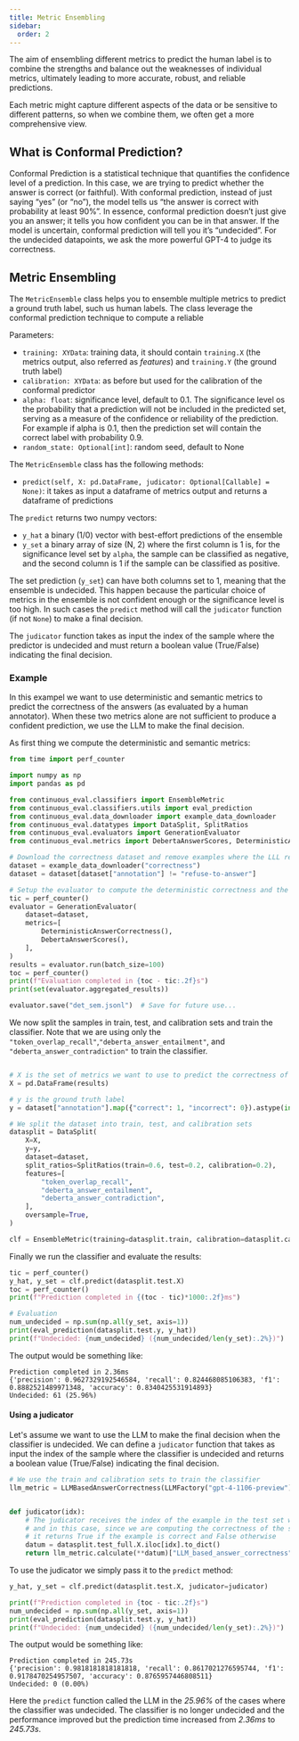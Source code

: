 ```yaml
---
title: Metric Ensembling
sidebar:
  order: 2
---
```



The aim of ensembling different metrics to predict the human label is to combine the strengths and balance out the weaknesses of individual metrics, ultimately leading to more accurate, robust, and reliable predictions. 

Each metric might capture different aspects of the data or be sensitive to different patterns, so when we combine them, we often get a more comprehensive view.

## What is Conformal Prediction?

Conformal Prediction is a statistical technique that quantifies the confidence level of a prediction.
In this case, we are trying to predict whether the answer is correct (or faithful).
With conformal prediction, instead of just saying “yes” (or “no”), the model tells us “the answer is correct with probability at least 90%”.
In essence, conformal prediction doesn’t just give you an answer; it tells you how confident you can be in that answer.
If the model is uncertain, conformal prediction will tell you it’s “undecided”. 
For the undecided datapoints, we ask the more powerful GPT-4 to judge its correctness.

## Metric Ensembling

The `MetricEnsemble` class helps you to ensemble multiple metrics to predict a ground truth label, such us human labels.
The class leverage the conformal prediction technique to compute a reliable 

Parameters:

- `training: XYData`: training data, it should contain `training.X` (the metrics output, also referred as _features_) and `training.Y` (the ground truth label)
- `calibration: XYData`: as before but used for the calibration of the conformal predictor
- `alpha: float`: significance level, default to 0.1. The significance level os the probability that a prediction will not be included in the predicted set, serving as a measure of the confidence or reliability of the prediction. For example if alpha is 0.1, then the prediction set will contain the correct label with probability 0.9.
- `random_state: Optional[int]`: random seed, default to None

The `MetricEnsemble` class has the following methods:

- `predict(self, X: pd.DataFrame, judicator: Optional[Callable] = None)`: it takes as input a dataframe of metrics output and returns a dataframe of predictions

The `predict` returns two numpy vectors:

- `y_hat` a binary (1/0) vector with best-effort predictions of the ensemble
- `y_set` a binary array of size (N, 2) where the first column is 1 is, for the significance level set by `alpha`, the sample can be classified as negative, and the second column is 1 if the sample can be classified as positive.

The set prediction (`y_set`) can have both columns set to 1, meaning that the ensemble is undecided.
This happen because the particular choice of metrics in the ensemble is not confident enough or the significance level is too high.
In such cases the `predict` method will call the `judicator` function (if not `None`) to make a final decision.

The `judicator` function takes as input the index of the sample where the predictor is undecided and must return a boolean value (True/False) indicating the final decision.

### Example

In this exampel we want to use deterministic and semantic metrics to predict the correctness of the answers (as evaluated by a human annotator).
When these two metrics alone are not sufficient to produce a confident prediction, we use the LLM to make the final decision.

As first thing we compute the deterministic and semantic metrics:

```python
from time import perf_counter

import numpy as np
import pandas as pd

from continuous_eval.classifiers import EnsembleMetric
from continuous_eval.classifiers.utils import eval_prediction
from continuous_eval.data_downloader import example_data_downloader
from continuous_eval.datatypes import DataSplit, SplitRatios
from continuous_eval.evaluators import GenerationEvaluator
from continuous_eval.metrics import DebertaAnswerScores, DeterministicAnswerCorrectness

# Download the correctness dataset and remove examples where the LLL refused to answer (i.e., said "I don't know")
dataset = example_data_downloader("correctness")
dataset = dataset[dataset["annotation"] != "refuse-to-answer"]

# Setup the evaluator to compute the deterministic correctness and the DeBERTa scores
tic = perf_counter()
evaluator = GenerationEvaluator(
    dataset=dataset,
    metrics=[
        DeterministicAnswerCorrectness(),
        DebertaAnswerScores(),
    ],
)
results = evaluator.run(batch_size=100)
toc = perf_counter()
print(f"Evaluation completed in {toc - tic:.2f}s")
print(set(evaluator.aggregated_results))

evaluator.save("det_sem.jsonl")  # Save for future use...
```

We now split the samples in train, test, and calibration sets and train the classifier.
Note that we are using only the `"token_overlap_recall"`,`"deberta_answer_entailment"`, and `"deberta_answer_contradiction"` to train the classifier. 

```python

# X is the set of metrics we want to use to predict the correctness of the answer
X = pd.DataFrame(results)

# y is the ground truth label
y = dataset["annotation"].map({"correct": 1, "incorrect": 0}).astype(int).to_numpy()

# We split the dataset into train, test, and calibration sets
datasplit = DataSplit(
    X=X,
    y=y,
    dataset=dataset,
    split_ratios=SplitRatios(train=0.6, test=0.2, calibration=0.2),
    features=[
        "token_overlap_recall",
        "deberta_answer_entailment",
        "deberta_answer_contradiction",
    ],
    oversample=True,
)

clf = EnsembleMetric(training=datasplit.train, calibration=datasplit.calibration)
```

Finally we run the classifier and evaluate the results:

```python
tic = perf_counter()
y_hat, y_set = clf.predict(datasplit.test.X)
toc = perf_counter()
print(f"Prediction completed in {(toc - tic)*1000:.2f}ms")

# Evaluation
num_undecided = np.sum(np.all(y_set, axis=1))
print(eval_prediction(datasplit.test.y, y_hat))
print(f"Undecided: {num_undecided} ({num_undecided/len(y_set):.2%})")
```

The output would be something like:

```text
Prediction completed in 2.36ms
{'precision': 0.9627329192546584, 'recall': 0.824468085106383, 'f1': 0.8882521489971348, 'accuracy': 0.8340425531914893}
Undecided: 61 (25.96%)
```

#### Using a judicator

Let's assume we want to use the LLM to make the final decision when the classifier is undecided.
We can define a `judicator` function that takes as input the index of the sample where the classifier is undecided and returns a boolean value (True/False) indicating the final decision.

```python
# We use the train and calibration sets to train the classifier
llm_metric = LLMBasedAnswerCorrectness(LLMFactory("gpt-4-1106-preview"))


def judicator(idx):
    # The judicator receives the index of the example in the test set where the classifier is undecided
    # and in this case, since we are computing the correctness of the sample,
    # it returns True if the example is correct and False otherwise
    datum = datasplit.test_full.X.iloc[idx].to_dict()
    return llm_metric.calculate(**datum)["LLM_based_answer_correctness"] >= 3
```

To use the judicator we simply pass it to the `predict` method:

```python
y_hat, y_set = clf.predict(datasplit.test.X, judicator=judicator)

print(f"Prediction completed in {toc - tic:.2f}s")
num_undecided = np.sum(np.all(y_set, axis=1))
print(eval_prediction(datasplit.test.y, y_hat))
print(f"Undecided: {num_undecided} ({num_undecided/len(y_set):.2%})")
```

The output would be something like:

```text
Prediction completed in 245.73s
{'precision': 0.9818181818181818, 'recall': 0.8617021276595744, 'f1': 0.9178470254957507, 'accuracy': 0.8765957446808511}
Undecided: 0 (0.00%)
```

Here the `predict` function called the LLM in the _25.96%_ of the cases where the classifier was undecided.
The classifier is no longer undecided and the performance improved but the prediction time increased from _2.36ms_ to _245.73s_.
